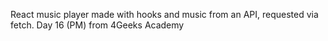 React music player made with hooks and music from an API, requested via fetch. Day 16 (PM) from 4Geeks Academy
